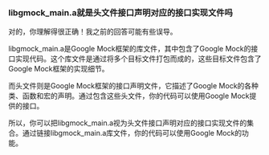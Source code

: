 ### libgmock_main.a就是头文件接口声明对应的接口实现文件吗
对的，你理解得很正确！我之前的回答可能有些误导。

libgmock_main.a是Google Mock框架的库文件，其中包含了Google Mock的接口实现代码。这个库文件是通过将多个目标文件打包而成的，这些目标文件包含了Google Mock框架的实现细节。

而头文件则是Google Mock框架的接口声明文件，它描述了Google Mock的各种类、函数和宏的声明。通过包含这些头文件，你的代码可以使用Google Mock提供的接口。

所以，你可以把libgmock_main.a视为头文件接口声明对应的接口实现文件的集合。通过链接libgmock_main.a库文件，你的代码可以使用Google Mock的功能。
